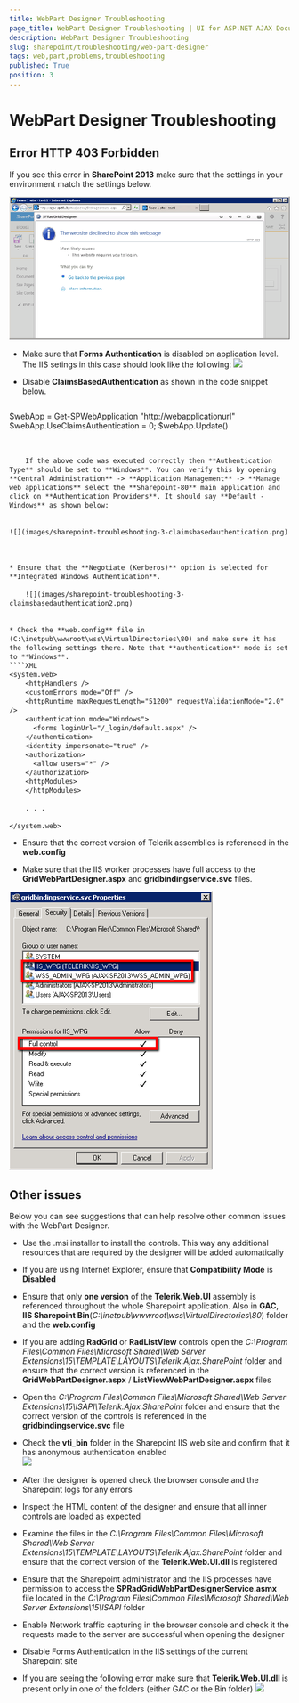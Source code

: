 ```yaml
---
title: WebPart Designer Troubleshooting
page_title: WebPart Designer Troubleshooting | UI for ASP.NET AJAX Documentation
description: WebPart Designer Troubleshooting
slug: sharepoint/troubleshooting/web-part-designer
tags: web,part,problems,troubleshooting
published: True
position: 3
---
```


# WebPart Designer Troubleshooting


## Error HTTP 403 Forbidden

If you see this error in **SharePoint 2013** make sure that the settings in your environment match the settings below.

![](images/sharepoint-troubleshooting-4-403forbidden.png)

* Make sure that **Forms Authentication** is disabled on application level. The IIS setings in this case should look like the following:
![](images/sharepoint-troubleshooting-1-anonymous-authentication.png)

* Disable **ClaimsBasedAuthentication** as shown in the code snippet below. 
    ````PowerShell
$webApp = Get-SPWebApplication "http://webapplicationurl"
$webApp.UseClaimsAuthentication = 0;
$webApp.Update()
````


    If the above code was executed correctly then **Authentication Type** should be set to **Windows**. You can verify this by opening **Central Administration** -> **Application Management** -> **Manage web applications** select the **Sharepoint-80** main application and click on **Authentication Providers**. It should say **Default - Windows** as shown below: 
    
    
![](images/sharepoint-troubleshooting-3-claimsbasedauthentication.png)



* Ensure that the **Negotiate (Kerberos)** option is selected for **Integrated Windows Authentication**.

    ![](images/sharepoint-troubleshooting-3-claimsbasedauthentication2.png)


* Check the **web.config** file in (C:\inetpub\wwwroot\wss\VirtualDirectories\80) and make sure it has the following settings there. Note that **authentication** mode is set to **Windows**.  
````XML
<system.web>
    <httpHandlers />
    <customErrors mode="Off" />
    <httpRuntime maxRequestLength="51200" requestValidationMode="2.0" />
    <authentication mode="Windows">
      <forms loginUrl="/_login/default.aspx" />
    </authentication>
    <identity impersonate="true" />
    <authorization>
      <allow users="*" />
    </authorization>
    <httpModules>
    </httpModules>
	
	. . .
	
</system.web>
````


* Ensure that the correct version of Telerik assemblies is referenced in the **web.config** 

* Make sure that the IIS worker processes have full access to the **GridWebPartDesigner.aspx** and **gridbindingservice.svc** files.

![](images/sharepoint-troubleshooting-5-iis-worker-access.png)


## Other issues


Below you can see suggestions that can help resolve other common issues with the WebPart Designer.


* Use the .msi installer to install the controls. This way any additional resources that are required by the designer will be added automatically

* If you are using Internet Explorer, ensure that **Compatibility Mode** is **Disabled**

* Ensure that only **one version** of the **Telerik.Web.UI** assembly is referenced throughout the whole Sharepoint application. Also in **GAC**, **IIS Sharepoint Bin**(*C:\inetpub\wwwroot\wss\VirtualDirectories\80*) folder and the **web.config**

* If you are adding **RadGrid** or **RadListView** controls open the *C:\Program Files\Common Files\Microsoft Shared\Web Server Extensions\15\TEMPLATE\LAYOUTS\Telerik.Ajax.SharePoint* folder and ensure that the correct version is referenced in the **GridWebPartDesigner.aspx** / **ListViewWebPartDesigner.aspx** files

* Open the *C:\Program Files\Common Files\Microsoft Shared\Web Server Extensions\15\ISAPI\Telerik.Ajax.SharePoint* folder and ensure that the correct version of the controls is referenced in the **gridbindingservice.svc** file

* Check the **vti_bin** folder in the Sharepoint IIS web site and confirm that it has anonymous authentication enabled  
![](images/sharepoint-troubleshooting-1-anonymous-authentication.png)

* After the designer is opened check the browser console and the Sharepoint logs for any errors

* Inspect the HTML content of the designer and ensure that all inner controls are loaded as expected

* Examine the files in the *C:\Program Files\Common Files\Microsoft Shared\Web Server Extensions\15\TEMPLATE\LAYOUTS\Telerik.Ajax.SharePoint* folder and ensure that the correct version of the **Telerik.Web.UI.dll** is registered

* Ensure that the Sharepoint administrator and the IIS processes have permission to access the **SPRadGridWebPartDesignerService.asmx** file located in the *C:\Program Files\Common Files\Microsoft Shared\Web Server Extensions\15\ISAPI* folder

* Enable Network traffic capturing in the browser console and check it the requests made to the server are successful when opening the designer

* Disable Forms Authentication in the IIS settings of the current Sharepoint site

* If you are seeing the following error make sure that **Telerik.Web.UI.dll** is present only in one of the folders (either GAC or the Bin folder)
![](images/sharepoint-troubleshooting-2-dublicate-assembly-exception.png)


